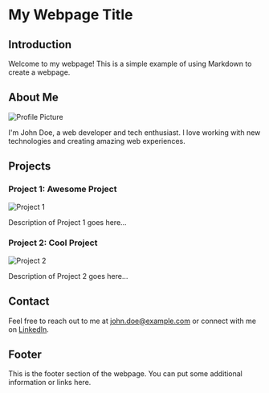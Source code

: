 # My Webpage Title

## Introduction

Welcome to my webpage! This is a simple example of using Markdown to create a webpage.

## About Me

![Profile Picture](path/to/profile-picture.jpg)

I'm John Doe, a web developer and tech enthusiast. I love working with new technologies and creating amazing web experiences.

## Projects

### Project 1: Awesome Project

![Project 1](path/to/project1-screenshot.jpg)

Description of Project 1 goes here...

### Project 2: Cool Project

![Project 2](path/to/project2-screenshot.jpg)

Description of Project 2 goes here...

## Contact

Feel free to reach out to me at john.doe@example.com or connect with me on [LinkedIn](https://www.linkedin.com/in/johndoe/).

## Footer

This is the footer section of the webpage. You can put some additional information or links here.

